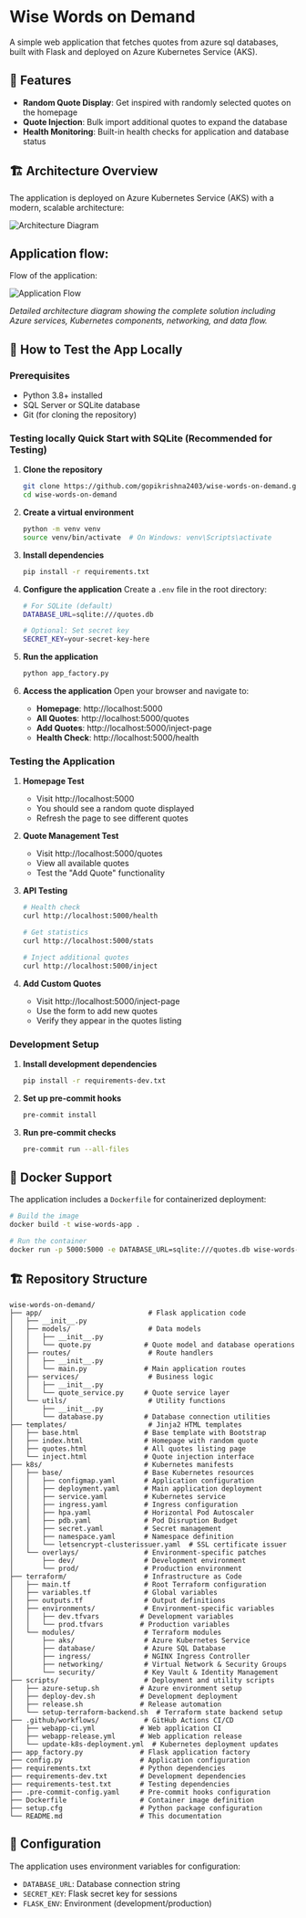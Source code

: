 # Wise Words on Demand

A simple web application that fetches quotes from azure sql databases, built with Flask and deployed on Azure Kubernetes Service (AKS).

## 🌟 Features

- **Random Quote Display**: Get inspired with randomly selected quotes on the homepage
- **Quote Injection**: Bulk import additional quotes to expand the database
- **Health Monitoring**: Built-in health checks for application and database status

## 🏗️ Architecture Overview

The application is deployed on Azure Kubernetes Service (AKS) with a modern, scalable architecture:

![Architecture Diagram](arch.png)

## Application flow:

Flow of the application:

![Application Flow](app-flow.png)

*Detailed architecture diagram showing the complete solution including Azure services, Kubernetes components, networking, and data flow.*

## 🚀 How to Test the App Locally

### Prerequisites

- Python 3.8+ installed
- SQL Server or SQLite database
- Git (for cloning the repository)

### Testing locally Quick Start with SQLite (Recommended for Testing)

1. **Clone the repository**
   ```bash
   git clone https://github.com/gopikrishna2403/wise-words-on-demand.git
   cd wise-words-on-demand
   ```

2. **Create a virtual environment**
   ```bash
   python -m venv venv
   source venv/bin/activate  # On Windows: venv\Scripts\activate
   ```

3. **Install dependencies**
   ```bash
   pip install -r requirements.txt
   ```

4. **Configure the application**
   Create a `.env` file in the root directory:
   ```bash
   # For SQLite (default)
   DATABASE_URL=sqlite:///quotes.db

   # Optional: Set secret key
   SECRET_KEY=your-secret-key-here
   ```

5. **Run the application**
   ```bash
   python app_factory.py
   ```

6. **Access the application**
   Open your browser and navigate to:
   - **Homepage**: http://localhost:5000
   - **All Quotes**: http://localhost:5000/quotes
   - **Add Quotes**: http://localhost:5000/inject-page
   - **Health Check**: http://localhost:5000/health

### Testing the Application

1. **Homepage Test**
   - Visit http://localhost:5000
   - You should see a random quote displayed
   - Refresh the page to see different quotes

2. **Quote Management Test**
   - Visit http://localhost:5000/quotes
   - View all available quotes
   - Test the "Add Quote" functionality

3. **API Testing**
   ```bash
   # Health check
   curl http://localhost:5000/health

   # Get statistics
   curl http://localhost:5000/stats

   # Inject additional quotes
   curl http://localhost:5000/inject
   ```

4. **Add Custom Quotes**
   - Visit http://localhost:5000/inject-page
   - Use the form to add new quotes
   - Verify they appear in the quotes listing

### Development Setup

1. **Install development dependencies**
   ```bash
   pip install -r requirements-dev.txt
   ```

2. **Set up pre-commit hooks**
   ```bash
   pre-commit install
   ```

3. **Run pre-commit checks**
   ```bash
   pre-commit run --all-files
   ```

## 🐳 Docker Support

The application includes a `Dockerfile` for containerized deployment:

```bash
# Build the image
docker build -t wise-words-app .

# Run the container
docker run -p 5000:5000 -e DATABASE_URL=sqlite:///quotes.db wise-words-app
```

## 🏗️ Repository Structure

```
wise-words-on-demand/
├── app/                          # Flask application code
│   ├── __init__.py
│   ├── models/                   # Data models
│   │   ├── __init__.py
│   │   └── quote.py             # Quote model and database operations
│   ├── routes/                   # Route handlers
│   │   ├── __init__.py
│   │   └── main.py              # Main application routes
│   ├── services/                 # Business logic
│   │   ├── __init__.py
│   │   └── quote_service.py     # Quote service layer
│   └── utils/                    # Utility functions
│       ├── __init__.py
│       └── database.py          # Database connection utilities
├── templates/                    # Jinja2 HTML templates
│   ├── base.html                # Base template with Bootstrap
│   ├── index.html               # Homepage with random quote
│   ├── quotes.html              # All quotes listing page
│   └── inject.html              # Quote injection interface
├── k8s/                         # Kubernetes manifests
│   ├── base/                    # Base Kubernetes resources
│   │   ├── configmap.yaml       # Application configuration
│   │   ├── deployment.yaml      # Main application deployment
│   │   ├── service.yaml         # Kubernetes service
│   │   ├── ingress.yaml         # Ingress configuration
│   │   ├── hpa.yaml             # Horizontal Pod Autoscaler
│   │   ├── pdb.yaml             # Pod Disruption Budget
│   │   ├── secret.yaml          # Secret management
│   │   ├── namespace.yaml       # Namespace definition
│   │   └── letsencrypt-clusterissuer.yaml  # SSL certificate issuer
│   └── overlays/                # Environment-specific patches
│       ├── dev/                 # Development environment
│       └── prod/                # Production environment
├── terraform/                   # Infrastructure as Code
│   ├── main.tf                  # Root Terraform configuration
│   ├── variables.tf             # Global variables
│   ├── outputs.tf               # Output definitions
│   ├── environments/            # Environment-specific variables
│   │   ├── dev.tfvars          # Development variables
│   │   └── prod.tfvars         # Production variables
│   └── modules/                 # Terraform modules
│       ├── aks/                 # Azure Kubernetes Service
│       ├── database/            # Azure SQL Database
│       ├── ingress/             # NGINX Ingress Controller
│       ├── networking/          # Virtual Network & Security Groups
│       └── security/            # Key Vault & Identity Management
├── scripts/                     # Deployment and utility scripts
│   ├── azure-setup.sh          # Azure environment setup
│   ├── deploy-dev.sh           # Development deployment
│   ├── release.sh              # Release automation
│   └── setup-terraform-backend.sh  # Terraform state backend setup
├── .github/workflows/           # GitHub Actions CI/CD
│   ├── webapp-ci.yml           # Web application CI
│   ├── webapp-release.yml      # Web application release
│   └── update-k8s-deployment.yml  # Kubernetes deployment updates
├── app_factory.py              # Flask application factory
├── config.py                   # Application configuration
├── requirements.txt            # Python dependencies
├── requirements-dev.txt        # Development dependencies
├── requirements-test.txt       # Testing dependencies
├── .pre-commit-config.yaml     # Pre-commit hooks configuration
├── Dockerfile                  # Container image definition
├── setup.cfg                   # Python package configuration
└── README.md                   # This documentation
```

## 🔧 Configuration

The application uses environment variables for configuration:

- `DATABASE_URL`: Database connection string
- `SECRET_KEY`: Flask secret key for sessions
- `FLASK_ENV`: Environment (development/production)
